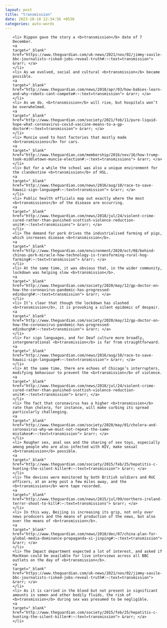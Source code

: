 ```yaml
---
layout: post
title: "transmission"
date: 2023-10-10 12:34:56 +0530
categories: auto-words
---
```

<ol>

    <li> Rippon gave the story a <b>transmission</b> date of 7 December.
    <a 
    target="_blank" 
    href="https://www.theguardian.com/uk-news/2021/nov/02/jimmy-savile-bbc-journalists-risked-jobs-reveal-truth#:~:text=transmission"> &rarr; </a>
    </li>
    <li> As we evolved, social and cultural <b>transmission</b> became possible.
    <a 
    target="_blank" 
    href="http://www.theguardian.com/news/2018/apr/03/how-babies-learn-and-why-robots-cant-compete#:~:text=transmission"> &rarr; </a>
    </li>
    <li> As we do, <b>transmission</b> will rise, but hospitals won’t be overwhelmed.
    <a 
    target="_blank" 
    href="http://www.theguardian.com/society/2021/feb/11/pure-liquid-hope-what-coronavirus-covid-vaccine-means-to-a-gp-doctor#:~:text=transmission"> &rarr; </a>
    </li>
    <li> Muncie used to host factories that mostly made <b>transmissions</b> for cars.
    <a 
    target="_blank" 
    href="http://www.theguardian.com/membership/2016/nov/16/how-trump-took-middletown-muncie-election#:~:text=transmissions"> &rarr; </a>
    </li>
    <li> But for a while the school was also a unique environment for the clandestine <b>transmission</b> of HSL.
    <a 
    target="_blank" 
    href="http://www.theguardian.com/news/2016/aug/10/race-to-save-hawaii-sign-language#:~:text=transmission"> &rarr; </a>
    </li>
    <li> Public health officials map out exactly where the most <b>transmissions</b> of the disease are occurring.
    <a 
    target="_blank" 
    href="http://www.theguardian.com/news/2018/jul/24/violent-crime-cured-rather-than-punished-scottish-violence-reduction-unit#:~:text=transmissions"> &rarr; </a>
    </li>
    <li> The demand for pork drives the industrialised farming of pigs, which increases disease <b>transmission</b>.
    <a 
    target="_blank" 
    href="http://www.theguardian.com/environment/2020/oct/08/behind-chinas-pork-miracle-how-technology-is-transforming-rural-hog-farming#:~:text=transmission"> &rarr; </a>
    </li>
    <li> At the same time, it was obvious that, in the wider community, lockdown was helping slow <b>transmission</b>.
    <a 
    target="_blank" 
    href="http://www.theguardian.com/society/2020/may/12/gp-doctor-on-how-the-coronavirus-pandemic-has-progressed-edinburgh#:~:text=transmission"> &rarr; </a>
    </li>
    <li> It’s clear that though the lockdown has slashed <b>transmission</b>, it is provoking a silent epidemic of despair.
    <a 
    target="_blank" 
    href="http://www.theguardian.com/society/2020/may/12/gp-doctor-on-how-the-coronavirus-pandemic-has-progressed-edinburgh#:~:text=transmission"> &rarr; </a>
    </li>
    <li> For sign languages, and for Deaf culture more broadly, intergenerational <b>transmission</b> is far from straightforward.
    <a 
    target="_blank" 
    href="http://www.theguardian.com/news/2016/aug/10/race-to-save-hawaii-sign-language#:~:text=transmission"> &rarr; </a>
    </li>
    <li> At the same time, there are echoes of Chicago’s interrupters, modifying behaviour to prevent the <b>transmission</b> of violence.
    <a 
    target="_blank" 
    href="http://www.theguardian.com/news/2018/jul/24/violent-crime-cured-rather-than-punished-scottish-violence-reduction-unit#:~:text=transmission"> &rarr; </a>
    </li>
    <li> The fact that coronavirus has a higher <b>transmission</b> rate than cholera, for instance, will make curbing its spread particularly challenging.
    <a 
    target="_blank" 
    href="http://www.theguardian.com/society/2020/may/01/cholera-and-coronavirus-why-we-must-not-repeat-the-same-mistakes#:~:text=transmission"> &rarr; </a>
    </li>
    <li> Rougher sex, anal sex and the sharing of sex toys, especially among people who are also infected with HIV, make sexual <b>transmission</b> possible.
    <a 
    target="_blank" 
    href="http://www.theguardian.com/society/2015/feb/25/hepatitis-c-hunting-the-silent-killer#:~:text=transmission"> &rarr; </a>
    </li>
    <li> The devices were monitored by both British soldiers and RUC officers, at an army post a few miles away, and the <b>transmissions</b> were tape recorded.
    <a 
    target="_blank" 
    href="http://www.theguardian.com/news/2015/jul/09/northern-ireland-terror-shoot-to-kill#:~:text=transmissions"> &rarr; </a>
    </li>
    <li> In this way, Beijing is increasing its grip, not only over news producers and the means of production of the news, but also over the means of <b>transmission</b>.
    <a 
    target="_blank" 
    href="http://www.theguardian.com/news/2018/dec/07/china-plan-for-global-media-dominance-propaganda-xi-jinping#:~:text=transmission"> &rarr; </a>
    </li>
    <li> The Impact department expected a lot of interest, and asked if MacKean could be available for live interviews across all BBC outlets on the day of <b>transmission</b>.
    <a 
    target="_blank" 
    href="https://www.theguardian.com/uk-news/2021/nov/02/jimmy-savile-bbc-journalists-risked-jobs-reveal-truth#:~:text=transmission"> &rarr; </a>
    </li>
    <li> As it is carried in the blood but not present in significant amounts in semen and other bodily fluids, the risk of <b>transmission</b> during sex was presumed to be negligible.
    <a 
    target="_blank" 
    href="http://www.theguardian.com/society/2015/feb/25/hepatitis-c-hunting-the-silent-killer#:~:text=transmission"> &rarr; </a>
    </li>